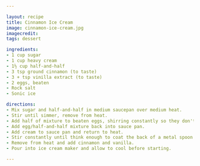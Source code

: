 ```yaml
---

layout: recipe
title: Cinnamon Ice Cream
image: cinnamon-ice-cream.jpg
imagecredit:
tags: dessert

ingredients:
- 1 cup sugar
- 1 cup heavy cream
- 1½ cup half-and-half
- 3 tsp ground cinnamon (to taste)
- 3 + tsp vinilla extract (to taste)
- 2 eggs, beaten
- Rock salt
- Sonic ice

directions:
- Mix sugar and half-and-half in medium saucepan over medium heat.
- Stir until simmer, remove from heat.
- Add half of mixture to beaten eggs, shirring constantly so they don't scramble.
- Add egg/half-and-half mixture back into sauce pan.
- Add cream to sauce pan and return to heat.
- Stir constantly until think enough to coat the back of a metal spoon.
- Remove from heat and add cinnamon and vanilla.
- Pour into ice cream maker and allow to cool before starting.

---
```

